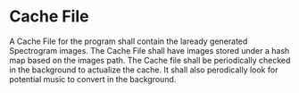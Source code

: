 # Cache File

A Cache File for the program shall contain the laready generated Spectrogram images.
The Cache File shall have images stored under a hash map based on the images path. 
The Cache file shall be periodically checked in the background to actualize the cache.
It shall also perodically look for potential music to convert in the background.